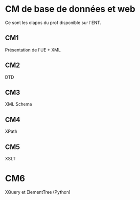 # CM de base de données et web

Ce sont les diapos du prof disponible sur l'ENT.

## CM1
Présentation de l'UE + XML

## CM2 
DTD

## CM3 
XML Schema

## CM4
XPath

## CM5
XSLT

# CM6
XQuery et ElementTree (Python)
